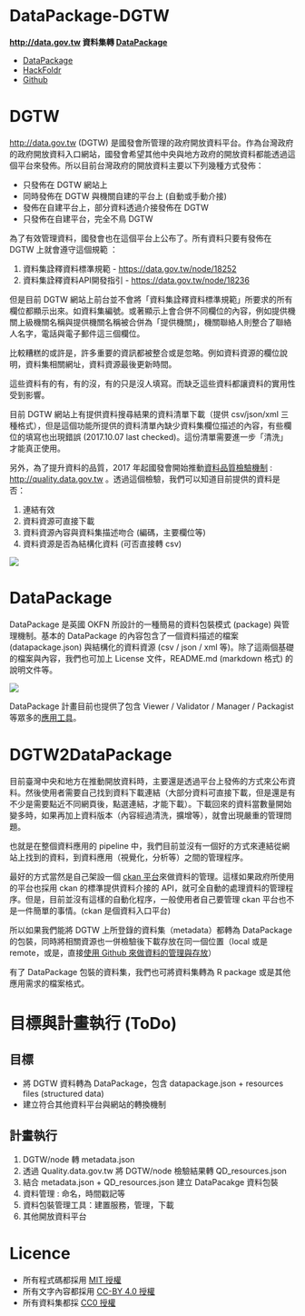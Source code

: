 # DataPackage-DGTW
**http://data.gov.tw 資料集轉 [DataPackage](http://frictionlessdata.io/data-packages/)**

- [DataPackage](http://frictionlessdata.io/data-packages/)
- [HackFoldr](http://pro.odtw.org/2017ODProjects/https%253A%252F%252Fhackmd.io%252Fs%252Fr1kIyHzn-)
- [Github](https://github.com/OpenData-TW/DataPackage-DGTW)

# DGTW

http://data.gov.tw (DGTW) 是國發會所管理的政府開放資料平台。作為台灣政府的政府開放資料入口網站，國發會希望其他中央與地方政府的開放資料都能透過這個平台來發佈。所以目前台灣政府的開放資料主要以下列幾種方式發佈：
- 只發佈在 DGTW 網站上
- 同時發佈在 DGTW 與機關自建的平台上 (自動或手動介接)
- 發佈在自建平台上，部分資料透過介接發佈在 DGTW
- 只發佈在自建平台，完全不鳥 DGTW

為了有效管理資料，國發會也在這個平台上公布了。所有資料只要有發佈在 DGTW 上就會遵守這個規範 ：
1. 資料集詮釋資料標準規範 - https://data.gov.tw/node/18252
2. 資料集詮釋資料API開發指引 - https://data.gov.tw/node/18236

但是目前 DGTW 網站上前台並不會將「資料集詮釋資料標準規範」所要求的所有欄位都顯示出來。如資料集編號。或著顯示上會合併不同欄位的內容，例如提供機關上級機關名稱與提供機關名稱被合併為「提供機關」，機關聯絡人則整合了聯絡人名字，電話與電子郵件這三個欄位。

比較糟糕的或許是，許多重要的資訊都被整合或是忽略。例如資料資源的欄位說明，資料集相關網址，資料資源最後更新時間。

這些資料有的有，有的沒，有的只是沒人填寫。而缺乏這些資料都讓資料的實用性受到影響。

目前 DGTW 網站上有提供資料搜尋結果的資料清單下載（提供 csv/json/xml 三種格式），但是這個功能所提供的資料清單內缺少資料集欄位描述的內容，有些欄位的填寫也出現錯誤 (2017.10.07 last checked)。這份清單需要進一步「清洗」才能真正使用。

另外，為了提升資料的品質，2017 年起國發會開始推動[資料品質檢驗機制](https://hackmd.io/c/B12WA44Zb/https%3A%2F%2Fhackmd.io%2Fs%2FB1V0hPmVW) : http://quality.data.gov.tw 。透過這個檢驗，我們可以知道目前提供的資料是否：
1. 連結有效
2. 資料資源可直接下載
3. 資料資源內容與資料集描述吻合 (編碼，主要欄位等)
4. 資料資源是否為結構化資料 (可否直接轉 csv)

![](https://i.imgur.com/z8vz7od.png)

# DataPackage

DataPackage 是英國 OKFN 所設計的一種簡易的資料包裝模式 (package) 與管理機制。基本的 DataPackage 的內容包含了一個資料描述的檔案 (datapackage.json) 與結構化的資料資源 (csv / json / xml 等)。除了這兩個基礎的檔案與內容，我們也可加上 License 文件，README.md (markdown 格式) 的說明文件等。

![](https://docs.google.com/drawings/d/19DTSTlxkOdTgieTWhnTNLAZtxn_ie63DV-vEGW_TP_E/pub?w=400)

DataPackage 計畫目前也提供了包含 Viewer / Validator / Manager / Packagist 等眾多的[應用工具](http://frictionlessdata.io/tools/)。

# DGTW2DataPackage

目前臺灣中央和地方在推動開放資料時，主要還是透過平台上發佈的方式來公布資料。然後使用者需要自己找到資料下載連結（大部分資料可直接下載，但是還是有不少是需要點近不同網頁後，點選連結，才能下載）。下載回來的資料當數量開始變多時，如果再加上資料版本（內容經過清洗，擴增等），就會出現嚴重的管理問題。

也就是在整個資料應用的 pipeline 中，我們目前並沒有一個好的方式來連結從網站上找到的資料，到資料應用（視覺化，分析等）之間的管理程序。

最好的方式當然是自己架設一個 [ckan 平台](https://ckan.org/)來做資料的管理。這樣如果政府所使用的平台也採用 ckan 的標準提供資料介接的 API，就可全自動的處理資料的管理程序。但是，目前並沒有這樣的自動化程序，一般使用者自己要管理 ckan 平台也不是一件簡單的事情。(ckan 是個資料入口平台)

所以如果我們能將 DGTW 上所登錄的資料集（metadata）都轉為 DataPackage 的包裝，同時將相關資源也一併檢驗後下載存放在同一個位置（local 或是 remote，或是，直接[使用 Github 來做資料的管理與存放](http://data.okfn.org/doc/core-data-curators)）

有了 DataPackage 包裝的資料集，我們也可將資料集轉為 R package 或是其他應用需求的檔案格式。

# 目標與計畫執行 (ToDo)
## 目標
- 將 DGTW 資料轉為 DataPackage，包含 datapackage.json + resources files (structured data)
- 建立符合其他資料平台與網站的轉換機制

## 計畫執行
1. DGTW/node 轉 metadata.json
2. 透過 Quality.data.gov.tw 將 DGTW/node 檢驗結果轉 QD_resources.json
3. 結合 metadata.json + QD_resources.json 建立 DataPacakge 資料包裝
4. 資料管理 : 命名，時間戳記等
5. 資料包裝管理工具：建置服務，管理，下載
6. 其他開放資料平台

# Licence

- 所有程式碼都採用 [MIT 授權](https://www.wikiwand.com/zh-hant/MIT%E8%A8%B1%E5%8F%AF%E8%AD%89)
- 所有文字內容都採用 [CC-BY 4.0 授權](https://creativecommons.org/licenses/by/4.0/deed.zh_TW)
- 所有資料集都採 [CC0 授權](https://creativecommons.org/publicdomain/zero/1.0/deed.zh_TW)
